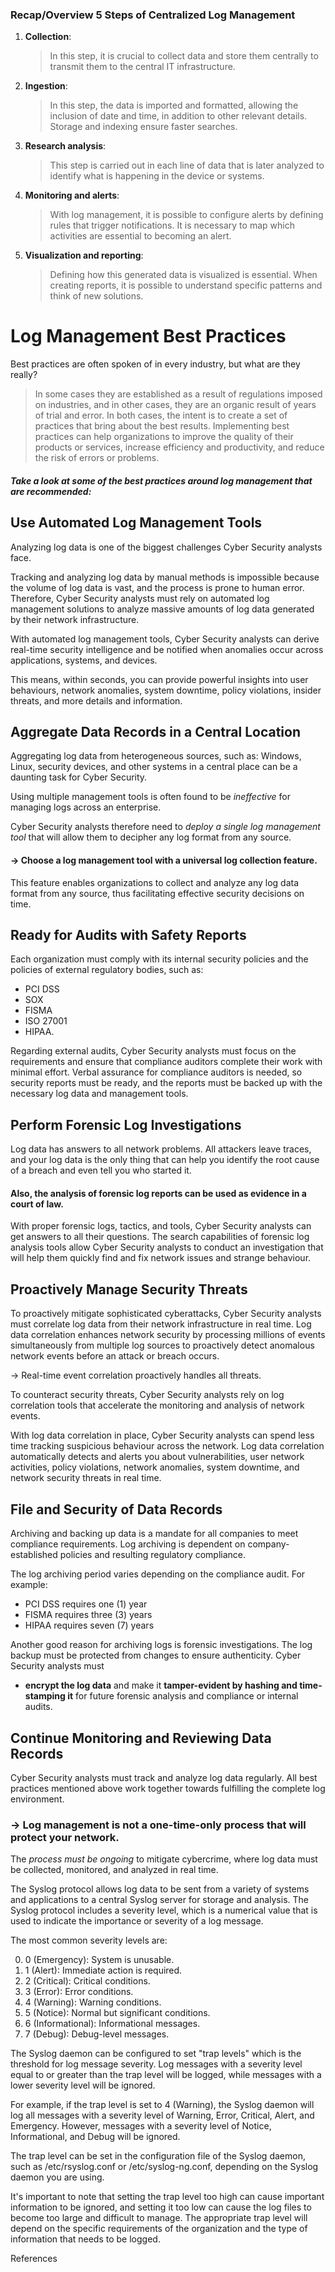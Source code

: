 ### Recap/Overview 5 Steps of Centralized Log Management
1. **Collection**:
   > In this step, it is crucial to collect data and store them centrally to transmit them to the central IT infrastructure.
3. **Ingestion**:
   > In this step, the data is imported and formatted, allowing the inclusion of date and time, in addition to other relevant details. Storage and indexing ensure faster searches.
5. **Research analysis**:
   > This step is carried out in each line of data that is later analyzed to identify what is happening in the device or systems.
7. **Monitoring and alerts**:
   > With log management, it is possible to configure alerts by defining rules that trigger notifications. It is necessary to map which activities are essential to becoming an alert.
9. **Visualization and reporting**:
    > Defining how this generated data is visualized is essential. When creating reports, it is possible to understand specific patterns and think of new solutions.

# Log Management Best Practices
Best practices are often spoken of in every industry, but what are they really?
> In some cases they are established as a result of regulations imposed on industries,
>  and in other cases, they are an organic result of years of trial and error.
> In both cases, the intent is to create a set of practices that bring about the best results.
> Implementing best practices can help organizations to improve the quality
> of their products or services, increase efficiency and productivity,
> and reduce the risk of errors or problems.

##### Take a look at some of the best practices around log management that are recommended:

## Use Automated Log Management Tools
Analyzing log data is one of the biggest challenges Cyber Security analysts face.

Tracking and analyzing log data by manual methods is impossible because the volume of log data is vast,
and the process is prone to human error.
Therefore, Cyber Security analysts must rely on automated log management solutions
to analyze massive amounts of log data generated by their network infrastructure.

With automated log management tools, Cyber Security analysts can derive real-time security intelligence
and be notified when anomalies occur across applications, systems, and devices.

This means, within seconds, you can provide powerful insights into user behaviours,
network anomalies, system downtime, policy violations, insider threats, and more details and information.

## Aggregate Data Records in a Central Location
Aggregating log data from heterogeneous sources, such as: 
Windows, Linux, security devices, and other systems in a central place
can be a daunting task for Cyber Security.

Using multiple management tools is often found to be *ineffective* for managing logs across an enterprise.

Cyber Security analysts therefore need to *deploy a single log management tool*
that will allow them to decipher any log format from any source.

#### -> Choose a log management tool with a universal log collection feature.
This feature enables organizations to collect and analyze any log data format from any source,
thus facilitating effective security decisions on time.

## Ready for Audits with Safety Reports
Each organization must comply with its internal security policies and the policies of external regulatory bodies,
such as:
- PCI DSS
- SOX
- FISMA
- ISO 27001
- HIPAA.

Regarding external audits, Cyber Security analysts must focus on the requirements
and ensure that compliance auditors complete their work with minimal effort.
Verbal assurance for compliance auditors is needed, so security reports must be ready,
and the reports must be backed up with the necessary log data and management tools.

## Perform Forensic Log Investigations
Log data has answers to all network problems.
All attackers leave traces, and your log data is the only thing that
can help you identify the root cause of a breach and even tell you who started it.

#### Also, the analysis of forensic log reports can be used as evidence in a court of law.
With proper forensic logs, tactics, and tools, Cyber Security analysts can get answers to all their questions.
The search capabilities of forensic log analysis tools allow Cyber Security analysts to conduct an investigation
that will help them quickly find and fix network issues and strange behaviour.

## Proactively Manage Security Threats
To proactively mitigate sophisticated cyberattacks,
Cyber Security analysts must correlate log data from their network infrastructure in real time.
Log data correlation enhances network security by processing millions of events simultaneously from multiple log sources
to proactively detect anomalous network events before an attack or breach occurs.

-> Real-time event correlation proactively handles all threats.

To counteract security threats,
Cyber Security analysts rely on log correlation tools that accelerate the monitoring and analysis of network events.

With log data correlation in place,
Cyber Security analysts can spend less time tracking suspicious behaviour across the network.
Log data correlation automatically detects and alerts you about vulnerabilities,
user network activities, policy violations, network anomalies, system downtime, and network security threats in real time.

## File and Security of Data Records
Archiving and backing up data is a mandate for all companies to meet compliance requirements.
Log archiving is dependent on company-established policies and resulting regulatory compliance.

The log archiving period varies depending on the compliance audit.
For example:
- PCI DSS requires one (1) year
- FISMA requires three (3) years
- HIPAA requires seven (7) years

Another good reason for archiving logs is forensic investigations.
The log backup must be protected from changes to ensure authenticity.
Cyber Security analysts must
- **encrypt the log data** and make it **tamper-evident by hashing and time-stamping it**
for future forensic analysis and compliance or internal audits.

## Continue Monitoring and Reviewing Data Records
Cyber Security analysts must track and analyze log data regularly.
All best practices mentioned above work together towards fulfilling the complete log environment.
### -> Log management is not a one-time-only process that will protect your network.
The *process must be ongoing* to mitigate cybercrime, where log data must be collected, monitored, and analyzed in real time.

The Syslog protocol allows log data to be sent from a variety of systems and applications to a central Syslog server for storage and analysis.
The Syslog protocol includes a severity level, which is a numerical value that is used to indicate the importance or severity of a log message.

The most common severity levels are:

0. 0 (Emergency): System is unusable.
1. 1 (Alert): Immediate action is required.
2. 2 (Critical): Critical conditions.
3. 3 (Error): Error conditions.
4. 4 (Warning): Warning conditions.
5. 5 (Notice): Normal but significant conditions.
6. 6 (Informational): Informational messages.
7. 7 (Debug): Debug-level messages.
  
The Syslog daemon can be configured to set "trap levels" which is the threshold for log message severity.
Log messages with a severity level equal to or greater than the trap level will be logged,
while messages with a lower severity level will be ignored.

For example, if the trap level is set to 4 (Warning), the Syslog daemon will log all messages with a severity level of Warning, Error, Critical, Alert, and Emergency. However, messages with a severity level of Notice, Informational, and Debug will be ignored.

The trap level can be set in the configuration file of the Syslog daemon, such as /etc/rsyslog.conf or /etc/syslog-ng.conf, depending on the Syslog daemon you are using.

It's important to note that setting the trap level too high can cause important information to be ignored, and setting it too low can cause the log files to become too large and difficult to manage. The appropriate trap level will depend on the specific requirements of the organization and the type of information that needs to be logged.

References
